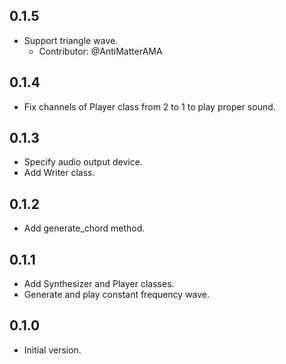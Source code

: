 ## 0.1.5

- Support triangle wave.
    - Contributor: @AntiMatterAMA

## 0.1.4

- Fix channels of Player class from 2 to 1 to play proper sound.

## 0.1.3

- Specify audio output device.
- Add Writer class.

## 0.1.2

- Add generate_chord method.

## 0.1.1

- Add Synthesizer and Player classes.
- Generate and play constant frequency wave.

## 0.1.0

- Initial version.
